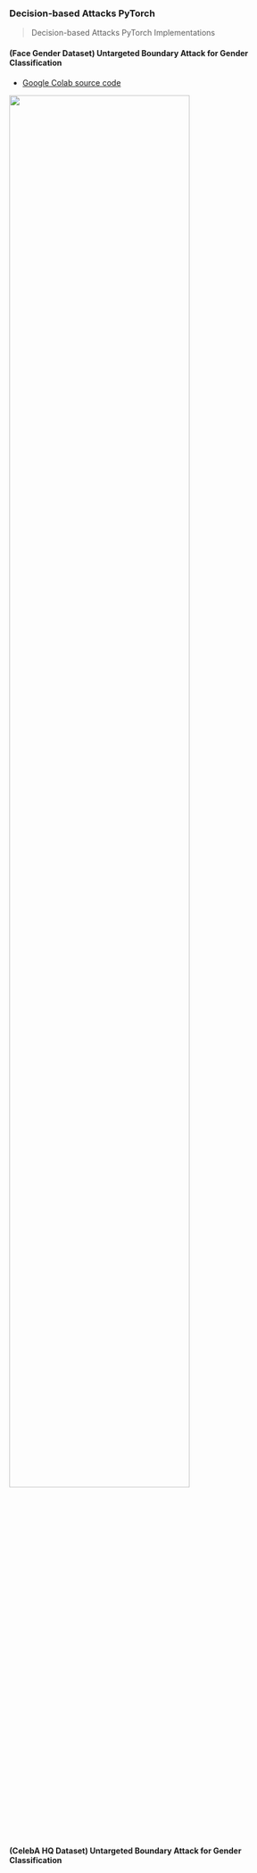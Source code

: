 ### <b>Decision-based Attacks PyTorch</b>

> Decision-based Attacks PyTorch Implementations

#### <b>(Face Gender Dataset) Untargeted Boundary Attack for Gender Classification</b>

* [Google Colab source code](./Untargeted_Boundary_Attack_for_Gender_Classification.ipynb)

<img width="80%" src="https://user-images.githubusercontent.com/16822641/109879384-d6881000-7cb8-11eb-9176-abe65047fddd.png"/>

#### <b>(CelebA HQ Dataset) Untargeted Boundary Attack for Gender Classification</b>
